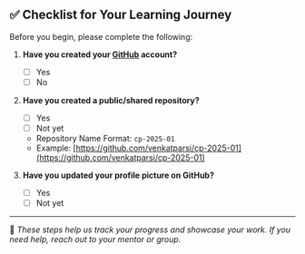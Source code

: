 ## ✅ Checklist for Your Learning Journey

Before you begin, please complete the following:

1. **Have you created your [GitHub](https://github.com) account?**  
   - [ ] Yes  
   - [ ] No  

2. **Have you created a public/shared repository?**  
   - [ ] Yes  
   - [ ] Not yet  
   - Repository Name Format: `cp-2025-01`  
   - Example: [https://github.com/venkatparsi/cp-2025-01](https://github.com/venkatparsi/cp-2025-01)

3. **Have you updated your profile picture on GitHub?**  
   - [ ] Yes  
   - [ ] Not yet  

---

📌 _These steps help us track your progress and showcase your work. If you need help, reach out to your mentor or group._
